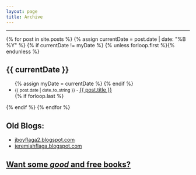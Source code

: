 ```yaml
---
layout: page
title: Archive
---
```


<!-- archive page code from http://chris.house/blog/building-a-simple-archive-page-with-jekyll -->

<div class="tags-expo">
    <div class="tags-expo-list">
    </div>
    <hr/>
    <div class="tags-expo-section">
        {% for post in site.posts %}
            {% assign currentDate = post.date | date: "%B %Y" %}
            {% if currentDate != myDate %}
                {% unless forloop.first %}</ul>{% endunless %}
                <h2>{{ currentDate }}</h2>
                <ul class="tags-expo-posts">
                {% assign myDate = currentDate %}
            {% endif %}
            <li>
                <small class="post-date">{{ post.date | date_to_string }} - </small>
                <a class="post-title" href="{{ site.baseurl }}{{ post.url }}">
                        {{ post.title }}
                </a>
            </li>
            {% if forloop.last %}</ul>{% endif %}
        {% endfor %}
    </div>
</div>

<!--
## [Want some _good_ and free books?](/free-books/)

## Old Blogs:

[jboyflaga2.blogspot.com](https://jboyflaga2.blogspot.com)

[jeremiahflaga.blogspot.com](https://jeremiahflaga.blogspot.com)
-->

## Old Blogs:

<div class="tags-expo">
    <div class="tags-expo-section">
        <ul class="tags-expo-posts">
            <li>
                <a href="https://jboyflaga2.blogspot.com">jboyflaga2.blogspot.com</a>
            </li>
            <li>
                <a href="https://jeremiahflaga.blogspot.com">jeremiahflaga.blogspot.com</a>
            </li>
        </ul>
    </div>
</div>

## [Want some _good_ and free books?](/free-books/)